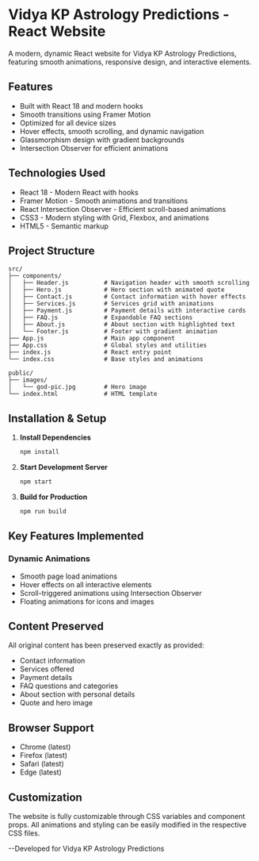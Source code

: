 # Vidya KP Astrology Predictions - React Website

A modern, dynamic React website for Vidya KP Astrology Predictions, featuring smooth animations, responsive design, and interactive elements.

## Features

- Built with React 18 and modern hooks
- Smooth transitions using Framer Motion
- Optimized for all device sizes
- Hover effects, smooth scrolling, and dynamic navigation
- Glassmorphism design with gradient backgrounds
- Intersection Observer for efficient animations

## Technologies Used

- React 18 - Modern React with hooks
- Framer Motion - Smooth animations and transitions
- React Intersection Observer - Efficient scroll-based animations
- CSS3 - Modern styling with Grid, Flexbox, and animations
- HTML5 - Semantic markup

## Project Structure

```
src/
├── components/
│   ├── Header.js          # Navigation header with smooth scrolling
│   ├── Hero.js            # Hero section with animated quote
│   ├── Contact.js         # Contact information with hover effects
│   ├── Services.js        # Services grid with animations
│   ├── Payment.js         # Payment details with interactive cards
│   ├── FAQ.js             # Expandable FAQ sections
│   ├── About.js           # About section with highlighted text
│   └── Footer.js          # Footer with gradient animation
├── App.js                 # Main app component
├── App.css                # Global styles and utilities
├── index.js               # React entry point
└── index.css              # Base styles and animations

public/
├── images/
│   └── god-pic.jpg        # Hero image
└── index.html             # HTML template
```

## Installation & Setup

1. **Install Dependencies**
   ```bash
   npm install
   ```

2. **Start Development Server**
   ```bash
   npm start
   ```

3. **Build for Production**
   ```bash
   npm run build
   ```

## Key Features Implemented

### **Dynamic Animations**
- Smooth page load animations
- Hover effects on all interactive elements
- Scroll-triggered animations using Intersection Observer
- Floating animations for icons and images

## Content Preserved

All original content has been preserved exactly as provided:
- Contact information
- Services offered
- Payment details
- FAQ questions and categories
- About section with personal details
- Quote and hero image

## Browser Support

- Chrome (latest)
- Firefox (latest)
- Safari (latest)
- Edge (latest)

## Customization

The website is fully customizable through CSS variables and component props. All animations and styling can be easily modified in the respective CSS files.

--Developed for Vidya KP Astrology Predictions




